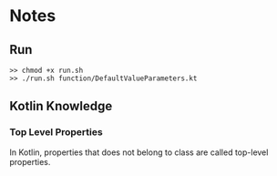 # Notes

## Run
```
>> chmod +x run.sh
>> ./run.sh function/DefaultValueParameters.kt
```

## Kotlin Knowledge
### Top Level Properties
In Kotlin, properties that does not belong to class are called top-level properties.
